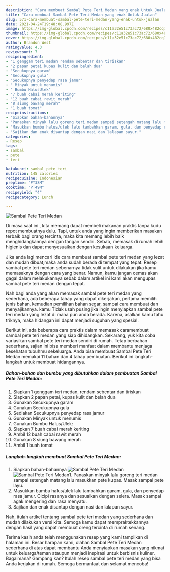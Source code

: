 ```yaml
---
description: "Cara membuat Sambal Pete Teri Medan yang enak Untuk Jualan"
title: "Cara membuat Sambal Pete Teri Medan yang enak Untuk Jualan"
slug: 571-cara-membuat-sambal-pete-teri-medan-yang-enak-untuk-jualan
date: 2021-04-24T19:48:08.997Z
image: https://img-global.cpcdn.com/recipes/c11a32e51c73ac72/680x482cq70/sambal-pete-teri-medan-foto-resep-utama.jpg
thumbnail: https://img-global.cpcdn.com/recipes/c11a32e51c73ac72/680x482cq70/sambal-pete-teri-medan-foto-resep-utama.jpg
cover: https://img-global.cpcdn.com/recipes/c11a32e51c73ac72/680x482cq70/sambal-pete-teri-medan-foto-resep-utama.jpg
author: Brandon West
ratingvalue: 4.3
reviewcount: 7
recipeingredient:
- "1 genggam teri medan rendam sebentar dan tiriskan"
- "2 papan petai kupas kulit dan belah dua"
- "Secukupnya garam"
- "Secukupnya gula"
- "Secukupnya penyedap rasa jamur"
- " Minyak untuk menumis"
- " Bumbu HalusUlek"
- "7 buah cabai merah keriting"
- "12 buah cabai rawit merah"
- "8 siung bawang merah"
- "1 buah tomat"
recipeinstructions:
- "Siapkan bahan-bahannya"
- "Panaskan minyak lalu goreng teri medan sampai setengah matang lalu masukkan pete kupas. Masak sampai pete layu."
- "Masukkan bumbu halus/ulek lalu tambahkan garam, gula, dan penyedap rasa jamur. Cicipi rasanya dan sesuaikan dengan selera. Masak sampai agak mengering dan rasa menyatu."
- "Sajikan dan enak disantap dengan nasi dan lalapan sayur."
categories:
- Resep
tags:
- sambal
- pete
- teri

katakunci: sambal pete teri 
nutrition: 145 calories
recipecuisine: Indonesian
preptime: "PT38M"
cooktime: "PT49M"
recipeyield: "4"
recipecategory: Lunch

---
```



![Sambal Pete Teri Medan](https://img-global.cpcdn.com/recipes/c11a32e51c73ac72/680x482cq70/sambal-pete-teri-medan-foto-resep-utama.jpg)

Di masa  saat ini , kita memang dapat membeli makanan praktis tanpa kudu repot membuatnya dulu. Tapi, untuk anda yang ingin memberikan masakan terbaik bagi orang tercinta, maka kita memang lebih baik menghidangkannya dengan tangan sendiri. Sebab, memasak di rumah lebih higienis dan dapat menyesuaikan dengan kesukaan keluarga.

Jika anda lagi mencari ide cara membuat sambal pete teri medan yang lezat dan mudah dibuat,maka anda sudah berada di tempat yang tepat. Resep sambal pete teri medan  sebenarnya tidak sulit untuk dilakukan jika kamu memasaknya dengan cara yang benar. Namun, kamu jangan cemas akan gagal dalam melakukannya 
sebab dalam artikel ini kami akan mengupas sambal pete teri medan dengan tepat.  



Nah bagi anda yang akan memasak sambal pete teri medan yang sederhana, ada beberapa tahap yang dapat dikerjakan, pertama memilih jenis bahan, kemudian pemilihan bahan segar, sampai cara membuat dan menyajikannya. kamu Tidak usah pusing jika ingin menyiapkan sambal pete teri medan yang lezat di mana pun anda berada. Karena, asalkan kamu  tahu triknya, maka hidangan ini dapat menjadi suguhan yang spesial.

Berikut ini, ada beberapa cara praktis  dalam memasak caramembuat sambal pete teri medan yang siap dihidangkan. Sekarang, yuk kita coba variasikan sambal pete teri medan sendiri di rumah. Tetap berbahan sederhana, sajian ini bisa memberi manfaat dalam membantu menjaga kesehatan tubuhmu sekeluarga. Anda bisa membuat Sambal Pete Teri Medan memakai 11 bahan dan 4 tahap pembuatan. Berikut ini langkah-langkah untuk membuat hidangannya.

<!--inarticleads1-->

##### Bahan-bahan dan bumbu yang dibutuhkan dalam pembuatan Sambal Pete Teri Medan:

1. Siapkan 1 genggam teri medan, rendam sebentar dan tiriskan
1. Siapkan 2 papan petai, kupas kulit dan belah dua
1. Gunakan Secukupnya garam
1. Gunakan Secukupnya gula
1. Sediakan Secukupnya penyedap rasa jamur
1. Gunakan  Minyak untuk menumis
1. Gunakan  Bumbu Halus/Ulek:
1. Siapkan 7 buah cabai merah keriting
1. Ambil 12 buah cabai rawit merah
1. Gunakan 8 siung bawang merah
1. Ambil 1 buah tomat




<!--inarticleads2-->

##### Langkah-langkah membuat Sambal Pete Teri Medan:

1. Siapkan bahan-bahannya
<img src="https://img-global.cpcdn.com/steps/f5f6d5d7504e540e/160x128cq70/sambal-pete-teri-medan-langkah-memasak-1-foto.jpg" alt="Sambal Pete Teri Medan"><img src="https://img-global.cpcdn.com/steps/85a7705e0a1725ef/160x128cq70/sambal-pete-teri-medan-langkah-memasak-1-foto.jpg" alt="Sambal Pete Teri Medan">1. Panaskan minyak lalu goreng teri medan sampai setengah matang lalu masukkan pete kupas. Masak sampai pete layu.
1. Masukkan bumbu halus/ulek lalu tambahkan garam, gula, dan penyedap rasa jamur. Cicipi rasanya dan sesuaikan dengan selera. Masak sampai agak mengering dan rasa menyatu.
1. Sajikan dan enak disantap dengan nasi dan lalapan sayur.




Nah, itulah artikel tentang  sambal pete teri medan  yang sederhana dan mudah dilakukan versi kita. Semoga kamu dapat mempraktekkannya dengan hasil yang dapat membuat oreng tercinta di rumah senang. 

Terima kasih anda telah menggunakan resep yang kami tampilkan di halaman ini. Besar harapan kami, olahan  Sambal Pete Teri Medan sederhana di atas dapat membantu Anda menyiapkan masakan yang nikmat untuk keluarga/teman ataupun menjadi inspirasi untuk berbisnis kuliner. Bagaimana? Gampang kan? Itulah resep sambal pete teri medan yang bisa Anda kerjakan di rumah. Semoga bermanfaat dan selamat mencoba!


